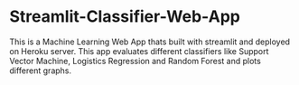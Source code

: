 # Streamlit-Classifier-Web-App
This is a Machine Learning Web App thats built with streamlit and deployed on Heroku server.
This app evaluates different classifiers like Support Vector Machine, Logistics Regression and Random Forest and plots different graphs.
